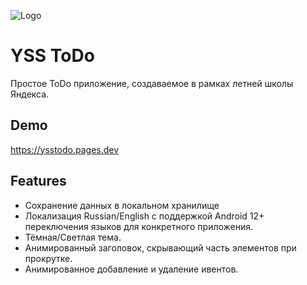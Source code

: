 
![Logo](https://ibb.co/8Ywgtxt)
# YSS ToDo

Простое ToDo приложение, создаваемое в рамках летней школы Яндекса.


## Demo

https://ysstodo.pages.dev
## Features



* Сохранение данных в локальном хранилище
* Локализация Russian/English с поддержкой Android 12+ переключения языков для конкретного приложения.
* Тёмная/Светлая тема.
* Анимированный заголовок, скрывающий часть элементов при прокрутке.
* Анимированное добавление и удаление ивентов.